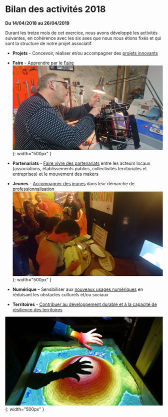 # Bilan des activités 2018

**Du 14/04/2018 au 26/04/2019**

Durant les treize mois de cet exercice, nous avons développé les activités suivantes, en cohérence avec les six axes que nous nous étions fixés et qui sont la structure de notre projet associatif.

- **Projets** - Concevoir, réaliser et/ou accompagner des [projets innovants](axe-1-projets.md)


- **Faire** - Apprendre par le [Faire](axe-2-faire.md)
![Fred](../images/FredImp3D.JPG){: width="500px" }

- **Partenariats** - [Faire vivre des partenariats](axe-3-partenariats.md)  entre les acteurs locaux (associations, établissements publics, collectivités territoriales et entreprises) et le mouvement des makers


- **Jeunes** - [Accompagner des jeunes](axe-4-jeunes.md) dans leur démarche de professionnalisation
![sandbox](../images/SoiJeunLead.JPG){: width="500px" }

- **Numérique** – Sensibiliser aux [nouveaux usages numériques](axe-5-numérique.md) en réduisant les obstacles culturels et/ou sociaux
- **Territoires** - [Contribuer au développement durable et à la capacité de résilience des territoires](axe-6-territoires.md)

![sandbox](../images/sandbox.JPG){: width="500px" }
